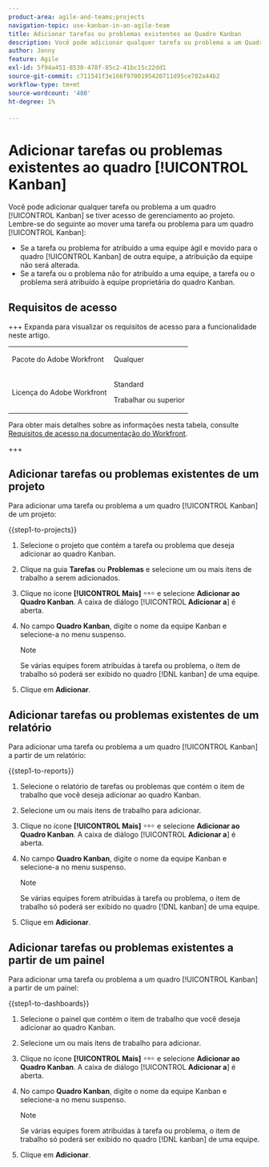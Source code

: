 ```yaml
---
product-area: agile-and-teams;projects
navigation-topic: use-kanban-in-an-agile-team
title: Adicionar tarefas ou problemas existentes ao Quadro Kanban
description: Você pode adicionar qualquer tarefa ou problema a um Quadro Kanban se tiver acesso de gerenciamento ao projeto.
author: Jenny
feature: Agile
exl-id: 5f94a451-8530-478f-85c2-41bc15c22dd1
source-git-commit: c711541f3e166f9700195420711d95ce782a44b2
workflow-type: tm+mt
source-wordcount: '480'
ht-degree: 1%

---
```


# Adicionar tarefas ou problemas existentes ao quadro [!UICONTROL Kanban]

<!-- Audited: 4/2025 -->

Você pode adicionar qualquer tarefa ou problema a um quadro [!UICONTROL Kanban] se tiver acesso de gerenciamento ao projeto. Lembre-se do seguinte ao mover uma tarefa ou problema para um quadro [!UICONTROL Kanban]:

* Se a tarefa ou problema for atribuído a uma equipe ágil e movido para o quadro [!UICONTROL Kanban] de outra equipe, a atribuição da equipe não será alterada.
* Se a tarefa ou o problema não for atribuído a uma equipe, a tarefa ou o problema será atribuído à equipe proprietária do quadro Kanban.

## Requisitos de acesso

+++ Expanda para visualizar os requisitos de acesso para a funcionalidade neste artigo.

<table style="table-layout:auto"> 
 <col> 
 </col> 
 <col> 
 </col> 
 <tbody> 
  <tr> 
   <td role="rowheader">Pacote do Adobe Workfront</td> 
   <td> <p>Qualquer</p> </td> 
  </tr> 
  <tr> 
   <td role="rowheader">Licença do Adobe Workfront</td> 
   <td> <p>Standard</p> 
   <p>Trabalhar ou superior</p> </td> 
  </tr>
 </tbody> 
</table>

Para obter mais detalhes sobre as informações nesta tabela, consulte [Requisitos de acesso na documentação do Workfront](/help/quicksilver/administration-and-setup/add-users/access-levels-and-object-permissions/access-level-requirements-in-documentation.md).

+++

## Adicionar tarefas ou problemas existentes de um projeto

Para adicionar uma tarefa ou problema a um quadro [!UICONTROL Kanban] de um projeto:

{{step1-to-projects}}

1. Selecione o projeto que contém a tarefa ou problema que deseja adicionar ao quadro Kanban.
1. Clique na guia **Tarefas** ou **Problemas** e selecione um ou mais itens de trabalho a serem adicionados.
1. Clique no ícone **[!UICONTROL Mais]** ![Mais ícone](assets/more-icon.png) e selecione **Adicionar ao Quadro Kanban**. A caixa de diálogo [!UICONTROL **Adicionar a**] é aberta.
1. No campo **Quadro Kanban**, digite o nome da equipe Kanban e selecione-a no menu suspenso.

   >[!NOTE]
   >
   >Se várias equipes forem atribuídas à tarefa ou problema, o item de trabalho só poderá ser exibido no quadro [!DNL kanban] de uma equipe.

1. Clique em **Adicionar**.


## Adicionar tarefas ou problemas existentes de um relatório

Para adicionar uma tarefa ou problema a um quadro [!UICONTROL Kanban] a partir de um relatório:

{{step1-to-reports}}

1. Selecione o relatório de tarefas ou problemas que contém o item de trabalho que você deseja adicionar ao quadro Kanban.
1. Selecione um ou mais itens de trabalho para adicionar.
1. Clique no ícone **[!UICONTROL Mais]** ![Mais ícone](assets/more-icon.png) e selecione **Adicionar ao Quadro Kanban**. A caixa de diálogo [!UICONTROL **Adicionar a**] é aberta.
1. No campo **Quadro Kanban**, digite o nome da equipe Kanban e selecione-a no menu suspenso.

   >[!NOTE]
   >
   >Se várias equipes forem atribuídas à tarefa ou problema, o item de trabalho só poderá ser exibido no quadro [!DNL kanban] de uma equipe.

1. Clique em **Adicionar**.



## Adicionar tarefas ou problemas existentes a partir de um painel

Para adicionar uma tarefa ou problema a um quadro [!UICONTROL Kanban] a partir de um painel:

{{step1-to-dashboards}}

1. Selecione o painel que contém o item de trabalho que você deseja adicionar ao quadro Kanban.
1. Selecione um ou mais itens de trabalho para adicionar.
1. Clique no ícone **[!UICONTROL Mais]** ![Mais ícone](assets/more-icon.png) e selecione **Adicionar ao Quadro Kanban**. A caixa de diálogo [!UICONTROL **Adicionar a**] é aberta.
1. No campo **Quadro Kanban**, digite o nome da equipe Kanban e selecione-a no menu suspenso.

   >[!NOTE]
   >
   >Se várias equipes forem atribuídas à tarefa ou problema, o item de trabalho só poderá ser exibido no quadro [!DNL kanban] de uma equipe.

1. Clique em **Adicionar**.